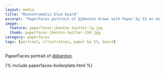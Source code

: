 ```yaml
---
layout: media
title: "Monochromatic blue beard"
excerpt: "PaperFaces portrait of @jbenton drawn with Paper by 53 on an iPad."
image: 
  feature: paperfaces-jbenton-twitter-lg.jpg
  thumb: paperfaces-jbenton-twitter-150.jpg
category: paperfaces
tags: [portrait, illustration, paper by 53, beard]
---
```


PaperFaces portrait of [@jbenton](http://twitter.com/jbenton).

{% include paperfaces-boilerplate.html %}